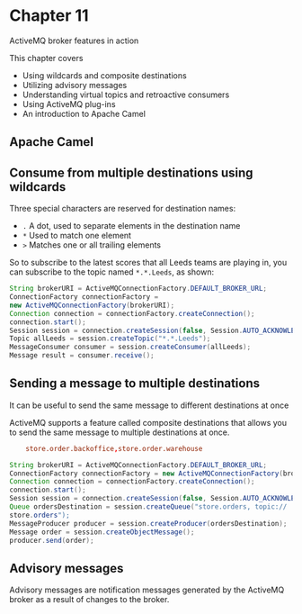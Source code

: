 # Chapter 11

ActiveMQ broker features in action

This chapter covers

- Using wildcards and composite destinations
- Utilizing advisory messages
- Understanding virtual topics and retroactive consumers
- Using ActiveMQ plug-ins
- An introduction to Apache Camel

## Apache Camel

## Consume from multiple destinations using wildcards

Three special characters are reserved for destination names:

- `.` A dot, used to separate elements in the destination name
- `*` Used to match one element
- `>` Matches one or all trailing elements

So to subscribe to the latest scores that all Leeds teams are playing in, you can subscribe
to the topic named `*.*.Leeds`, as shown:

```java
String brokerURI = ActiveMQConnectionFactory.DEFAULT_BROKER_URL;
ConnectionFactory connectionFactory =
new ActiveMQConnectionFactory(brokerURI);
Connection connection = connectionFactory.createConnection();
connection.start();
Session session = connection.createSession(false, Session.AUTO_ACKNOWLEDGE);
Topic allLeeds = session.createTopic("*.*.Leeds");
MessageConsumer consumer = session.createConsumer(allLeeds);
Message result = consumer.receive();
```

## Sending a message to multiple destinations

It can be useful to send the same message to different destinations at once

ActiveMQ supports a feature called composite destinations
that allows you to send the same message to multiple destinations at once.

```conf
    store.order.backoffice,store.order.warehouse
```

```java
String brokerURI = ActiveMQConnectionFactory.DEFAULT_BROKER_URL;
ConnectionFactory connectionFactory = new ActiveMQConnectionFactory(brokerURI);
Connection connection = connectionFactory.createConnection();
connection.start();
Session session = connection.createSession(false, Session.AUTO_ACKNOWLEDGE);
Queue ordersDestination = session.createQueue("store.orders, topic://
store.orders");
MessageProducer producer = session.createProducer(ordersDestination);
Message order = session.createObjectMessage();
producer.send(order);
```

## Advisory messages

Advisory messages are notification messages generated by the ActiveMQ broker as a
result of changes to the broker.